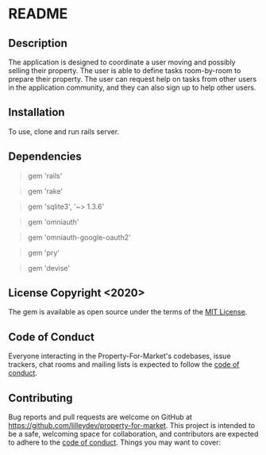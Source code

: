 # README

## Description

The application is designed to coordinate a user moving and possibly selling their property. The user is able to define tasks room-by-room to prepare their property. The user can request help on tasks from other users in the application community, and they can also sign up to help other users.

## Installation

To use, clone and run rails server.

## Dependencies

> gem 'rails'

> gem 'rake'

> gem 'sqlite3', '~> 1.3.6'

> gem 'omniauth'

> gem 'omniauth-google-oauth2'

> gem 'pry'

> gem 'devise'

## License Copyright <2020> <lilleydev>

The gem is available as open source under the terms of the [MIT License](https://opensource.org/licenses/MIT).

## Code of Conduct

Everyone interacting in the Property-For-Market's codebases, issue trackers, chat rooms and mailing lists is expected to follow the [code of conduct](https://github.com/<lilleydev>/property-for-market/blob/master/CODE_OF_CONDUCT.md).

## Contributing

Bug reports and pull requests are welcome on GitHub at https://github.com/lilleydev/property-for-market. This project is intended to be a safe, welcoming space for collaboration, and contributors are expected to adhere to the [code of conduct](https://github.com/<lilleydev>/property-for-market/blob/master/CODE_OF_CONDUCT.md).
Things you may want to cover:

